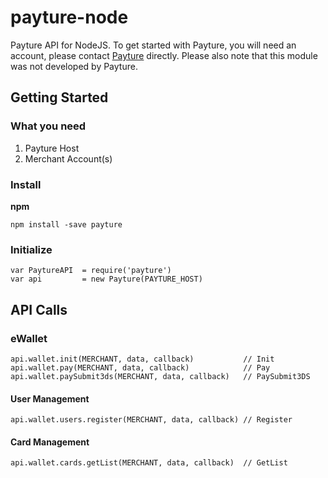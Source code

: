 # payture-node
Payture API for NodeJS. To get started with Payture, you will need an account, please contact [Payture](http://payture.com/) directly. Please also note that this module was not developed by Payture.

## Getting Started

### What you need
1. Payture Host
2. Merchant Account(s)

### Install
**npm**
```console
npm install -save payture
```

### Initialize
```node
var PaytureAPI  = require('payture')
var api         = new Payture(PAYTURE_HOST)
```

## API Calls

### eWallet
```node
api.wallet.init(MERCHANT, data, callback)           // Init
api.wallet.pay(MERCHANT, data, callback)            // Pay
api.wallet.paySubmit3ds(MERCHANT, data, callback)   // PaySubmit3DS
```
#### User Management
```node
api.wallet.users.register(MERCHANT, data, callback) // Register
```
#### Card Management
```node
api.wallet.cards.getList(MERCHANT, data, callback)  // GetList
```
